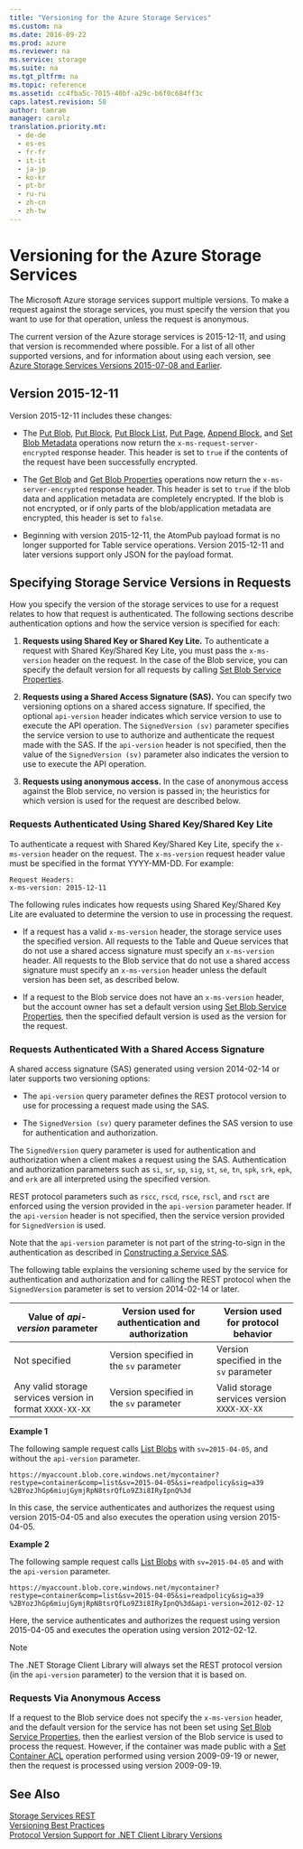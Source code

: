 ```yaml
---
title: "Versioning for the Azure Storage Services"
ms.custom: na
ms.date: 2016-09-22
ms.prod: azure
ms.reviewer: na
ms.service: storage
ms.suite: na
ms.tgt_pltfrm: na
ms.topic: reference
ms.assetid: cc4fba5c-7015-40bf-a29c-b6f0c684ff3c
caps.latest.revision: 58
author: tamram
manager: carolz
translation.priority.mt: 
  - de-de
  - es-es
  - fr-fr
  - it-it
  - ja-jp
  - ko-kr
  - pt-br
  - ru-ru
  - zh-cn
  - zh-tw
---
```

# Versioning for the Azure Storage Services
The Microsoft Azure storage services support multiple versions. To make a request against the storage services, you must specify the version that you want to use for that operation, unless the request is anonymous.  
  
 The current version of the Azure storage services is 2015-12-11, and using that version is recommended where possible. For a list of all other supported versions, and for information about using each version, see [Azure Storage Services Versions 2015-07-08 and Earlier](../fileservices/Azure-Storage-Services-Versions-2015-07-08-and-Earlier.md).  
  
## Version 2015-12-11  
 Version 2015-12-11 includes these changes:  
  
-   The [Put Blob](../fileservices/Put-Blob.md), [Put Block](../fileservices/Put-Block.md), [Put Block List](../fileservices/Put-Block-List.md), [Put Page](../fileservices/Put-Page.md), [Append Block](../fileservices/Append-Block.md), and [Set Blob Metadata](../fileservices/Set-Blob-Metadata.md) operations now return the `x-ms-request-server-encrypted` response header. This header is set to `true` if the contents of the request have been successfully encrypted.  
  
-   The [Get Blob](../fileservices/Get-Blob.md) and [Get Blob Properties](../fileservices/Get-Blob-Properties.md) operations now return the `x-ms-server-encrypted` response header. This header is set to `true` if the blob data and application metadata are completely encrypted. If the blob is not encrypted, or if only parts of the blob/application metadata are encrypted, this header is set to `false`.  
  
-   Beginning with version 2015-12-11, the AtomPub payload format is no longer supported for Table service operations. Version 2015-12-11 and later versions support only JSON for the payload format.  
  
## Specifying Storage Service Versions in Requests  
 How you specify the version of the storage services to use for a request relates to how that request is authenticated. The following sections describe authentication options and how the service version is specified for each:  
  
1.  **Requests using Shared Key or Shared Key Lite.** To authenticate a request with Shared Key/Shared Key Lite, you must pass the `x-ms-version` header on the request. In the case of the Blob service, you can specify the default version for all requests by calling [Set Blob Service Properties](../fileservices/Set-Blob-Service-Properties.md).  
  
2.  **Requests using a Shared Access Signature (SAS).** You can specify two versioning options on a shared access signature. If specified, the   optional `api-version` header indicates which service version to use to execute the API operation. The `SignedVersion (sv)` parameter specifies the service version to use to authorize and authenticate the request made with the SAS. If the `api-version` header is not specified, then the value of the `SignedVersion (sv)` parameter also indicates the version to use to execute the API operation.  
  
3.  **Requests using anonymous access.** In the case of anonymous access against the Blob service, no version is passed in; the heuristics for which version is used for the request are described below.  
  
### Requests Authenticated Using Shared Key/Shared Key Lite  
 To authenticate a request with Shared Key/Shared Key Lite, specify the `x-ms-version` header on the request. The `x-ms-version` request header value must be specified in the format YYYY-MM-DD. For example:  
  
```  
Request Headers:  
x-ms-version: 2015-12-11  
```  
  
 The following rules indicates how requests using Shared Key/Shared Key Lite are evaluated to determine the version to use in processing the request.  
  
-   If a request has a valid `x-ms-version` header, the storage service uses the specified version. All requests to the Table and Queue services that do not use a shared access signature must specify an `x-ms-version` header. All requests to the Blob service that do not use a shared access signature must specify an `x-ms-version` header unless the default version has been set, as described below.  
  
-   If a request to the Blob service does not have an `x-ms-version` header, but the account owner has set a default version using [Set Blob Service Properties](../fileservices/Set-Blob-Service-Properties.md), then the specified default version is used as the version for the request.  
  
### Requests Authenticated With a Shared Access Signature  
 A shared access signature (SAS) generated using version 2014-02-14 or later supports two versioning options:  
  
-   The `api-version` query parameter defines the REST protocol version to use for processing a request made using the SAS.  
  
-   The `SignedVersion (sv)` query parameter defines the SAS version to use for authentication and authorization.  
  
 The `SignedVersion` query parameter is used for authentication and authorization when a client makes a request using the SAS. Authentication and authorization parameters such as `si`, `sr`, `sp`, `sig`, `st`, `se`, `tn`, `spk`, `srk`, `epk`, and `erk` are all interpreted using the specified version.  
  
 REST protocol parameters such as  `rscc`, `rscd`, `rsce`, `rscl`, and `rsct` are enforced using the version provided in the `api-version` parameter header. If the `api-version` header is not specified, then the service version provided for `SignedVersion` is used.  
  
 Note that the `api-version` parameter is not part of the string-to-sign in the authentication as described in [Constructing a Service SAS](../fileservices/Constructing-a-Service-SAS.md).  
  
 The following table explains the versioning scheme used by the service for authentication and authorization and for calling the REST protocol when the `SignedVersion` parameter is set to version 2014-02-14 or later.  
  
|Value of *api-version* parameter|Version used for authentication and authorization|Version used for protocol behavior|  
|---------------------------------------|-------------------------------------------------------|----------------------------------------|  
|Not specified|Version specified in the `sv` parameter|Version specified in the `sv` parameter|  
|Any valid storage services version in format `XXXX-XX-XX`|Version specified in the `sv` parameter|Valid storage services version `XXXX-XX-XX`|  
  
 **Example 1**  
  
 The following sample request calls [List Blobs](../fileservices/List-Blobs.md) with `sv=2015-04-05`, and without the `api-version` parameter.  
  
 `https://myaccount.blob.core.windows.net/mycontainer?restype=container&comp=list&sv=2015-04-05&si=readpolicy&sig=a39 %2BYozJhGp6miujGymjRpN8tsrQfLo9Z3i8IRyIpnQ%3d`  
  
 In this case, the service authenticates and authorizes the request using version 2015-04-05 and also executes the operation using version 2015-04-05.  
  
 **Example 2**  
  
 The following sample request calls [List Blobs](../fileservices/List-Blobs.md) with `sv=2015-04-05` and with the `api-version` parameter.  
  
 `https://myaccount.blob.core.windows.net/mycontainer?restype=container&comp=list&sv=2015-04-05&si=readpolicy&sig=a39 %2BYozJhGp6miujGymjRpN8tsrQfLo9Z3i8IRyIpnQ%3d&api-version=2012-02-12`  
  
 Here, the service authenticates and authorizes the request using version 2015-04-05 and executes the operation using version 2012-02-12.  
  
> [!NOTE]
>  The .NET Storage Client Library will always set the REST protocol version (in the `api-version` parameter) to the version that it is based on.  
  
### Requests Via Anonymous Access  
 If a request to the Blob service does not specify the `x-ms-version` header, and the default version for the service has not been set using [Set Blob Service Properties](../fileservices/Set-Blob-Service-Properties.md), then the earliest version of the Blob service is used to process the request. However, if the container was made public with a [Set Container ACL](../fileservices/Set-Container-ACL.md) operation performed using version 2009-09-19 or newer, then the request is processed using version 2009-09-19.  
  
## See Also  
 [Storage Services REST](../fileservices/Azure-Storage-Services-REST-API-Reference.md)   
 [Versioning Best Practices](../fileservices/Versioning-Best-Practices.md)   
 [Protocol Version Support for .NET Client Library Versions](../fileservices/Protocol-Version-Support-for-.NET-Client-Library-Versions.md)